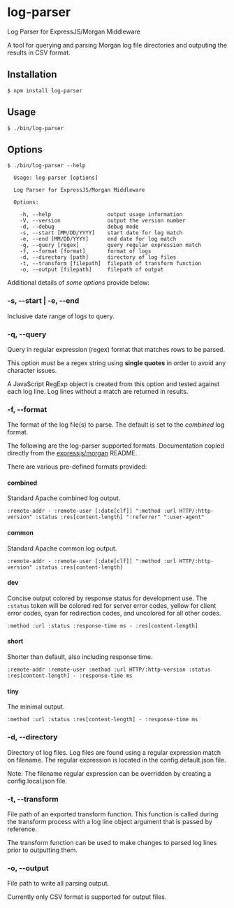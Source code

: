 # log-parser
Log Parser for ExpressJS/Morgan Middleware

A tool for querying and parsing Morgan log file directories and outputing the results in CSV format.

## Installation

    $ npm install log-parser

## Usage

    $ ./bin/log-parser

## Options

```
$ ./bin/log-parser --help

  Usage: log-parser [options]

  Log Parser for ExpressJS/Morgan Middleware

  Options:

    -h, --help                  output usage information
    -V, --version               output the version number
    -d, --debug                 debug mode
    -s, --start [MM/DD/YYYY]    start date for log match
    -e, --end [MM/DD/YYYY]      end date for log match
    -q, --query [regex]         query regular expression match
    -f, --format [format]       format of logs
    -d, --directory [path]      directory of log files
    -t, --transform [filepath]  filepath of transform function
    -o, --output [filepath]     filepath of output
```

Additional details of *some options* provide below:

### -s, --start | -e, --end

Inclusive date range of logs to query.

### -q, --query

Query in regular expression (regex) format that matches rows to be parsed.

This option must be a regex string using **single quotes** in order to avoid any character issues.

A JavaScript RegExp object is created from this option and tested against each log line. Log lines without a match are returned in results.

### -f, --format

The format of the log file(s) to parse. The default is set to the *combined* log format.

The following are the log-parser supported formats. Documentation copied directly from the [expressjs/morgan](https://github.com/expressjs/morgan) README.

There are various pre-defined formats provided:

#### combined

Standard Apache combined log output.

```
:remote-addr - :remote-user [:date[clf]] ":method :url HTTP/:http-version" :status :res[content-length] ":referrer" ":user-agent"
```

#### common

Standard Apache common log output.

```
:remote-addr - :remote-user [:date[clf]] ":method :url HTTP/:http-version" :status :res[content-length]
```

#### dev

Concise output colored by response status for development use. The `:status`
token will be colored red for server error codes, yellow for client error
codes, cyan for redirection codes, and uncolored for all other codes.

```
:method :url :status :response-time ms - :res[content-length]
```

#### short

Shorter than default, also including response time.

```
:remote-addr :remote-user :method :url HTTP/:http-version :status :res[content-length] - :response-time ms
```

#### tiny

The minimal output.

```
:method :url :status :res[content-length] - :response-time ms
```

### -d, --directory

Directory of log files. Log files are found using a regular expression match on filename. The regular expression is located in the config.default.json file.

Note: The filename regular expression can be overridden by creating a config.local.json file.

### -t, --transform

File path of an exported transform function. This function is called during the transform process with a log line object argument that is passed by reference.

The transform function can be used to make changes to parsed log lines prior to outputting them.

### -o, --output

File path to write all parsing output.

Currently only CSV format is supported for output files.